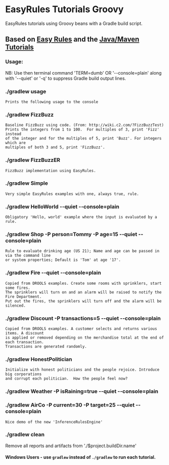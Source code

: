 # EasyRules Tutorials Groovy

EasyRules tutorials using Groovy beans with a Gradle build script.


## Based on [Easy Rules](https://github.com/j-easy/easy-rules/wiki) and the [Java/Maven Tutorials](https://github.com/j-easy/easy-rules/tree/master/easy-rules-tutorials)

### Usage:

NB: Use then terminal command 'TERM=dumb' OR '--console=plain' along  
    with  '--quiet' or '-q' to suppress Gradle build output lines.

### ./gradlew usage
 
    Prints the following usage to the console

### ./gradlew FizzBuzz
 
    Baseline FizzBuzz using code. (From: http://wiki.c2.com/?FizzBuzzTest)
    Prints the integers from 1 to 100.  For multiples of 3, print 'Fizz' instead 
    of the integer and for the multiples of 5, print 'Buzz'. For integers which are 
    multiples of both 3 and 5, print 'FizzBuzz'.
    
###  ./gradlew FizzBuzzER
 
    FizzBuzz implementation using EasyRules.
    
###  ./gradlew Simple
 
    Very simple EasyRules examples with one, always true, rule.
    
###  ./gradlew HelloWorld --quiet --console=plain
 
    Obligatory 'Hello, world' example where the input is evaluated by a rule.
    
###  ./gradlew Shop -P person=Tommy -P age=15 --quiet --console=plain
 
    Rule to evaluate drinking age (US 21); Name and age can be passed in via the command line
    or system properties; Default is 'Tom' at age '17'.

###  ./gradlew Fire --quiet --console=plain
 
    Copied from DROOLS examples. Create some rooms with sprinklers, start some fires.
    The sprinklers will turn on and an alarm will be raised to notify the Fire Department.
    Put out the fires, the sprinklers will turn off and the alarm will be silenced.
 
###  ./gradlew Discount -P transactions=5 --quiet --console=plain
 
    Copied from DROOLS examples. A customer selects and returns various items. A discount
    is applied or removed depending on the merchandise total at the end of each transaction. 
    Transactions are generated randomly.

### ./gradlew HonestPolitician
 
    Initialize with honest politicians and the people rejoice. Introduce big corporations
    and corrupt each politician.  How the people feel now?

### ./gradlew Weather -P isRaining=true --quiet --console=plain

### ./gradlew AirCo -P current=30  -P target=25 --quiet --console=plain
 
    Nice demo of the new 'InferenceRulesEngine'

### ./gradlew clean
 
  Remove all reports and artifacts from './$project.buildDir.name'

#### Windows Users - use ```gradlew``` instead of ```./gradlew``` to run each tutorial.
